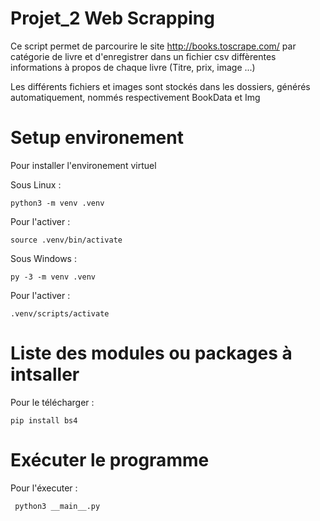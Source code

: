 # Projet_2 Web Scrapping

Ce script permet de parcourire le site http://books.toscrape.com/ par catégorie de livre et d'enregistrer 
dans un fichier csv diffèrentes informations à propos de chaque livre (Titre, prix, image ...)

Les différents fichiers et images sont stockés dans les dossiers, générés automatiquement, nommés respectivement BookData et Img

# Setup environement

Pour installer l'environement virtuel 

Sous Linux :
 
    python3 -m venv .venv

Pour l'activer :
 
    source .venv/bin/activate

Sous Windows :
    
    py -3 -m venv .venv
    
Pour l'activer :

    .venv/scripts/activate

# Liste des modules ou packages à intsaller

Pour le télécharger : 
  
    pip install bs4
   
   
# Exécuter le programme

Pour l'éxecuter :

     python3 __main__.py



